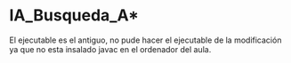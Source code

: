 # IA_Busqueda_A*
El ejecutable es el antiguo, no pude hacer el ejecutable de la modificación ya que no esta insalado javac en el ordenador del aula.
